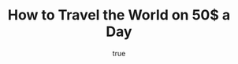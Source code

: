 ---
title: "How to Travel the World on 50$ a Day"
bookCover: "/assets/book-covers/how-to-travel-the-world-on-50-a-day.jpg"
slug: "how-to-travel-the-world-on-50-a-day"
bookAuthor: "Matt Kepnes"
rating: 10
done: false
amazonLink: ""
author:
  name: Rico Trebeljahr
  picture: "/assets/blog/profile.jpeg"
---